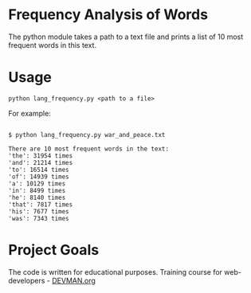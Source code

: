 # Frequency Analysis of Words

The python module takes a path to a text file and prints a list of 10 most frequent words in this text.

# Usage

`python lang_frequency.py <path to a file>`

For example:

```#!bash

$ python lang_frequency.py war_and_peace.txt

There are 10 most frequent words in the text:
'the': 31954 times
'and': 21214 times
'to': 16514 times
'of': 14939 times
'a': 10129 times
'in': 8499 times
'he': 8140 times
'that': 7817 times
'his': 7677 times
'was': 7343 times

```

# Project Goals

The code is written for educational purposes. Training course for web-developers - [DEVMAN.org](https://devman.org)
